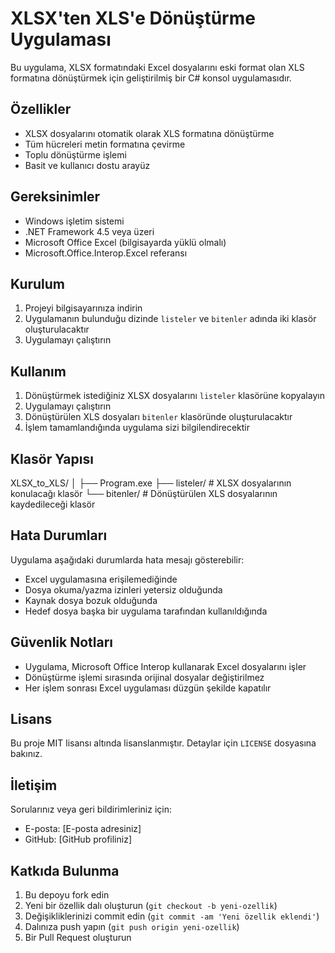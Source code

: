 # XLSX'ten XLS'e Dönüştürme Uygulaması

Bu uygulama, XLSX formatındaki Excel dosyalarını eski format olan XLS formatına dönüştürmek için geliştirilmiş bir C# konsol uygulamasıdır.

## Özellikler

- XLSX dosyalarını otomatik olarak XLS formatına dönüştürme
- Tüm hücreleri metin formatına çevirme
- Toplu dönüştürme işlemi
- Basit ve kullanıcı dostu arayüz

## Gereksinimler

- Windows işletim sistemi
- .NET Framework 4.5 veya üzeri
- Microsoft Office Excel (bilgisayarda yüklü olmalı)
- Microsoft.Office.Interop.Excel referansı

## Kurulum

1. Projeyi bilgisayarınıza indirin
2. Uygulamanın bulunduğu dizinde `listeler` ve `bitenler` adında iki klasör oluşturulacaktır
3. Uygulamayı çalıştırın

## Kullanım

1. Dönüştürmek istediğiniz XLSX dosyalarını `listeler` klasörüne kopyalayın
2. Uygulamayı çalıştırın
3. Dönüştürülen XLS dosyaları `bitenler` klasöründe oluşturulacaktır
4. İşlem tamamlandığında uygulama sizi bilgilendirecektir

## Klasör Yapısı

XLSX_to_XLS/
│
├── Program.exe
├── listeler/ # XLSX dosyalarının konulacağı klasör
└── bitenler/ # Dönüştürülen XLS dosyalarının kaydedileceği klasör

## Hata Durumları

Uygulama aşağıdaki durumlarda hata mesajı gösterebilir:
- Excel uygulamasına erişilemediğinde
- Dosya okuma/yazma izinleri yetersiz olduğunda
- Kaynak dosya bozuk olduğunda
- Hedef dosya başka bir uygulama tarafından kullanıldığında

## Güvenlik Notları

- Uygulama, Microsoft Office Interop kullanarak Excel dosyalarını işler
- Dönüştürme işlemi sırasında orijinal dosyalar değiştirilmez
- Her işlem sonrası Excel uygulaması düzgün şekilde kapatılır

## Lisans

Bu proje MIT lisansı altında lisanslanmıştır. Detaylar için `LICENSE` dosyasına bakınız.

## İletişim

Sorularınız veya geri bildirimleriniz için:
- E-posta: [E-posta adresiniz]
- GitHub: [GitHub profiliniz]

## Katkıda Bulunma

1. Bu depoyu fork edin
2. Yeni bir özellik dalı oluşturun (`git checkout -b yeni-ozellik`)
3. Değişikliklerinizi commit edin (`git commit -am 'Yeni özellik eklendi'`)
4. Dalınıza push yapın (`git push origin yeni-ozellik`)
5. Bir Pull Request oluşturun
